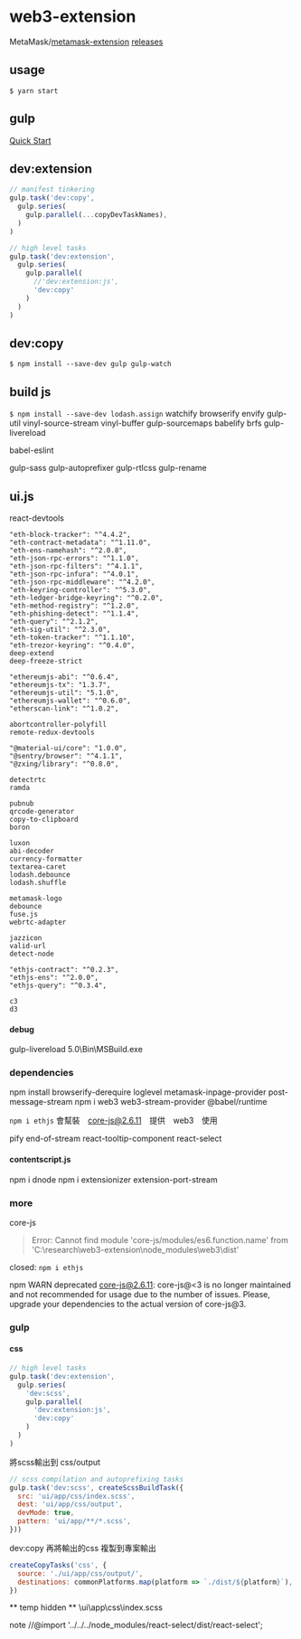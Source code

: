 # web3-extension

MetaMask/[metamask-extension](https://github.com/MetaMask/metamask-extension)
[releases](https://github.com/MetaMask/metamask-extension/releases)

## usage

`$ yarn start`

## gulp

[Quick Start](https://gulpjs.com/docs/en/getting-started/quick-start)

## dev:extension

```js
// manifest tinkering
gulp.task('dev:copy',
  gulp.series(
    gulp.parallel(...copyDevTaskNames),
  )
)

// high level tasks
gulp.task('dev:extension',
  gulp.series(
    gulp.parallel(
      //'dev:extension:js',
      'dev:copy'
    )
  )
)
```

## dev:copy

`$ npm install --save-dev gulp gulp-watch`

## build js

`$ npm install --save-dev lodash.assign`
watchify
browserify
envify
gulp-util
vinyl-source-stream
vinyl-buffer
gulp-sourcemaps
babelify
brfs
gulp-livereload

babel-eslint


gulp-sass
gulp-autoprefixer
gulp-rtlcss
gulp-rename

## ui.js

react-devtools

    "eth-block-tracker": "^4.4.2",
    "eth-contract-metadata": "^1.11.0",
    "eth-ens-namehash": "^2.0.8",
    "eth-json-rpc-errors": "^1.1.0",
    "eth-json-rpc-filters": "^4.1.1",
    "eth-json-rpc-infura": "^4.0.1",
    "eth-json-rpc-middleware": "^4.2.0",
    "eth-keyring-controller": "^5.3.0",
    "eth-ledger-bridge-keyring": "^0.2.0",
    "eth-method-registry": "^1.2.0",
    "eth-phishing-detect": "^1.1.4",
    "eth-query": "^2.1.2",
    "eth-sig-util": "^2.3.0",
    "eth-token-tracker": "^1.1.10",
    "eth-trezor-keyring": "^0.4.0",
    deep-extend
    deep-freeze-strict

    "ethereumjs-abi": "^0.6.4",
    "ethereumjs-tx": "1.3.7",
    "ethereumjs-util": "5.1.0",
    "ethereumjs-wallet": "^0.6.0",
    "etherscan-link": "^1.0.2",

    abortcontroller-polyfill
    remote-redux-devtools

    "@material-ui/core": "1.0.0",
    "@sentry/browser": "^4.1.1",
    "@zxing/library": "^0.8.0",

    detectrtc
    ramda

    pubnub
    qrcode-generator
    copy-to-clipboard
    boron

    luxon
    abi-decoder
    currency-formatter
    textarea-caret
    lodash.debounce
    lodash.shuffle

    metamask-logo
    debounce
    fuse.js
    webrtc-adapter

    jazzicon
    valid-url
    detect-node

    "ethjs-contract": "^0.2.3",
    "ethjs-ens": "^2.0.0",
    "ethjs-query": "^0.3.4",

    c3
    d3

#### debug
gulp-livereload 5.0\Bin\MSBuild.exe


### dependencies

npm install browserify-derequire
loglevel
metamask-inpage-provider
post-message-stream
npm i web3 web3-stream-provider
@babel/runtime

`npm i ethjs`  會幫裝　core-js@2.6.11　提供　web3　使用

pify
end-of-stream
react-tooltip-component
react-select

#### contentscript.js

npm i dnode 
npm i extensionizer
extension-port-stream

### more

core-js

> Error: Cannot find module 'core-js/modules/es6.function.name' from 'C:\research\web3-extension\node_modules\web3\dist'

closed: `npm i ethjs`

npm WARN deprecated core-js@2.6.11: core-js@<3 is no longer maintained and not recommended
for usage due to the number of issues. Please, upgrade your dependencies to the actual version of core-js@3.


### gulp

#### css

```js
// high level tasks
gulp.task('dev:extension',
  gulp.series(
    'dev:scss',
    gulp.parallel(
      'dev:extension:js',
      'dev:copy'
    )
  )
)
```

將scss輸出到 css/output
```js
// scss compilation and autoprefixing tasks
gulp.task('dev:scss', createScssBuildTask({
  src: 'ui/app/css/index.scss',
  dest: 'ui/app/css/output',
  devMode: true,
  pattern: 'ui/app/**/*.scss',
}))
```

dev:copy 再將輸出的css 複製到專案輸出
```js
createCopyTasks('css', {
  source: './ui/app/css/output/',
  destinations: commonPlatforms.map(platform => `./dist/${platform}`),
})
```

** temp hidden **
\ui\app\css\index.scss

note //@import '../../../node_modules/react-select/dist/react-select';

